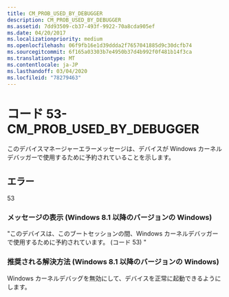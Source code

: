 ```yaml
---
title: CM_PROB_USED_BY_DEBUGGER
description: CM_PROB_USED_BY_DEBUGGER
ms.assetid: 7dd93509-cb37-493f-9922-70a8cda905ef
ms.date: 04/20/2017
ms.localizationpriority: medium
ms.openlocfilehash: 06f9fb16e1d39ddda2f7657041885d9c30dcfb74
ms.sourcegitcommit: 6f165a03303b7e4950b37d4b992f0f481b14f3ca
ms.translationtype: MT
ms.contentlocale: ja-JP
ms.lasthandoff: 03/04/2020
ms.locfileid: "78279463"
---
```

# <a name="code-53---cm_prob_used_by_debugger"></a>コード 53-CM_PROB_USED_BY_DEBUGGER

このデバイスマネージャーエラーメッセージは、デバイスが Windows カーネルデバッガーで使用するために予約されていることを示します。

## <a name="error"></a>エラー

53

### <a name="display-message-windows-81-and-later-versions-of-windows"></a>メッセージの表示 (Windows 8.1 以降のバージョンの Windows)

"このデバイスは、このブートセッションの間、Windows カーネルデバッガーで使用するために予約されています。 (コード 53) "

### <a name="recommended-resolution-windows-81-and-later-versions-of-windows"></a>推奨される解決方法 (Windows 8.1 以降のバージョンの Windows)

Windows カーネルデバッグを無効にして、デバイスを正常に起動できるようにします。
